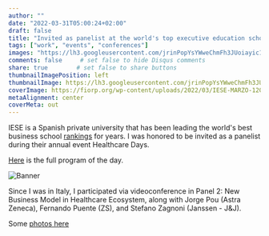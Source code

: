```yaml
---
author: ""
date: "2022-03-31T05:00:24+02:00"
draft: false
title: "Invited as panelist at the world's top executive education school"
tags: ["work", "events", "conferences"]
images: "https://lh3.googleusercontent.com/jrinPopYsYWweChmFh3JUoiayic1NTMTI3jCO1dmi4BmvQnrj4-WMHCTQLTGulKUVmlI9TvbRsRSSv9sD9knLBfAetkke_GV8LuduW_7wP1CJv8QtmpO0gtN-PLXYt2F3747F4Mxjks=w2400"
comments: false     # set false to hide Disqus comments
share: true        # set false to share buttons
thumbnailImagePosition: left
thumbnailImage: https://lh3.googleusercontent.com/jrinPopYsYWweChmFh3JUoiayic1NTMTI3jCO1dmi4BmvQnrj4-WMHCTQLTGulKUVmlI9TvbRsRSSv9sD9knLBfAetkke_GV8LuduW_7wP1CJv8QtmpO0gtN-PLXYt2F3747F4Mxjks=w2400
coverImage: https://fiorp.org/wp-content/uploads/2022/03/IESE-MARZO-1200X200.jpg
metaAlignment: center
coverMeta: out
---
```


IESE is a Spanish private university that has been leading the world's best business school [rankings](https://www.iese.edu/rankings/) for years. I was honored to be invited as a panelist during their annual event Healthcare Days.

<!--more-->

[Here](https://fiorp.org/evento/iese-2022-life-changing-future/) is the full program of the day.

![Banner](https://res.cloudinary.com/jcortell/image/upload/v1652521918/SpeakerBanner_Panel_NewBM_JorgeCortell_l5wkxu.png)

Since I was in Italy, I participated via videoconference in Panel 2: New Business Model in Healthcare Ecosystem, along with Jorge Pou (Astra Zeneca), Fernando Puente (ZS), and Stefano Zagnoni (Janssen - J&J).

Some [photos here](https://photos.app.goo.gl/ChYJV3H9sUpnV8v2A)

